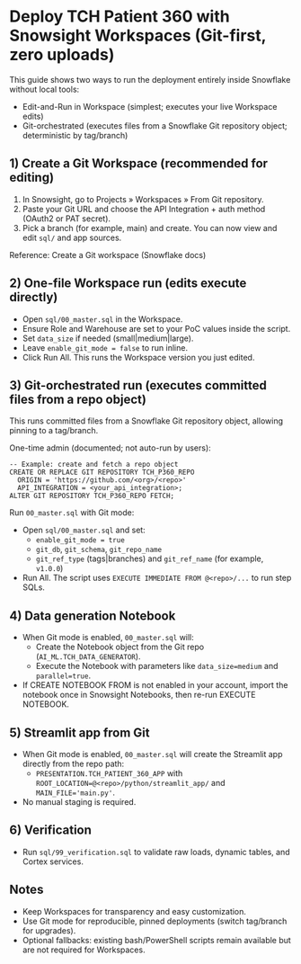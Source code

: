 # Deploy TCH Patient 360 with Snowsight Workspaces (Git-first, zero uploads)

This guide shows two ways to run the deployment entirely inside Snowflake without local tools:

- Edit-and-Run in Workspace (simplest; executes your live Workspace edits)
- Git-orchestrated (executes files from a Snowflake Git repository object; deterministic by tag/branch)

## 1) Create a Git Workspace (recommended for editing)

1. In Snowsight, go to Projects » Workspaces » From Git repository.
2. Paste your Git URL and choose the API Integration + auth method (OAuth2 or PAT secret).
3. Pick a branch (for example, main) and create. You can now view and edit `sql/` and app sources.

Reference: Create a Git workspace (Snowflake docs)

## 2) One-file Workspace run (edits execute directly)

- Open `sql/00_master.sql` in the Workspace.
- Ensure Role and Warehouse are set to your PoC values inside the script.
- Set `data_size` if needed (small|medium|large).
- Leave `enable_git_mode = false` to run inline.
- Click Run All. This runs the Workspace version you just edited.

## 3) Git-orchestrated run (executes committed files from a repo object)

This runs committed files from a Snowflake Git repository object, allowing pinning to a tag/branch.

One-time admin (documented; not auto-run by users):

    -- Example: create and fetch a repo object
    CREATE OR REPLACE GIT REPOSITORY TCH_P360_REPO
      ORIGIN = 'https://github.com/<org>/<repo>'
      API_INTEGRATION = <your_api_integration>;
    ALTER GIT REPOSITORY TCH_P360_REPO FETCH;

Run `00_master.sql` with Git mode:

- Open `sql/00_master.sql` and set:
  - `enable_git_mode = true`
  - `git_db`, `git_schema`, `git_repo_name`
  - `git_ref_type` (tags|branches) and `git_ref_name` (for example, `v1.0.0`)
- Run All. The script uses `EXECUTE IMMEDIATE FROM @<repo>/...` to run step SQLs.

## 4) Data generation Notebook

- When Git mode is enabled, `00_master.sql` will:
  - Create the Notebook object from the Git repo (`AI_ML.TCH_DATA_GENERATOR`).
  - Execute the Notebook with parameters like `data_size=medium` and `parallel=true`.
- If CREATE NOTEBOOK FROM is not enabled in your account, import the notebook once in Snowsight Notebooks, then re-run EXECUTE NOTEBOOK.

## 5) Streamlit app from Git

- When Git mode is enabled, `00_master.sql` will create the Streamlit app directly from the repo path:
  - `PRESENTATION.TCH_PATIENT_360_APP` with `ROOT_LOCATION=@<repo>/python/streamlit_app/` and `MAIN_FILE='main.py'`.
- No manual staging is required.

## 6) Verification

- Run `sql/99_verification.sql` to validate raw loads, dynamic tables, and Cortex services.

## Notes

- Keep Workspaces for transparency and easy customization.
- Use Git mode for reproducible, pinned deployments (switch tag/branch for upgrades).
- Optional fallbacks: existing bash/PowerShell scripts remain available but are not required for Workspaces.
